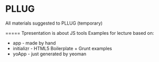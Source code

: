 PLLUG
=====

All materials suggested to PLLUG (temporary)

=====
Tpresentation is about JS tools
Examples for lecture based on:
- app - made by hand
- initializr - HTML5 Boilerplate + Grunt examples
- yoApp - just generated by yeoman
